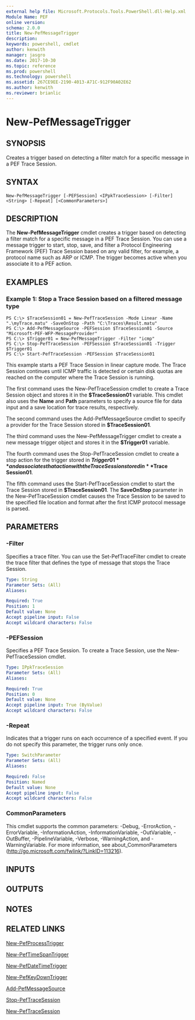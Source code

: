 ```yaml
---
external help file: Microsoft.Protocols.Tools.PowerShell.dll-Help.xml
Module Name: PEF
online version: 
schema: 2.0.0
title: New-PefMessageTrigger
description: 
keywords: powershell, cmdlet
author: kenwith
manager: jasgro
ms.date: 2017-10-30
ms.topic: reference
ms.prod: powershell
ms.technology: powershell
ms.assetid: 267CE9EE-2190-4013-A71C-912F90A02E62
ms.author: kenwith
ms.reviewer: brianlic
---
```


# New-PefMessageTrigger

## SYNOPSIS
Creates a trigger based on detecting a filter match for a specific message in a PEF Trace Session.

## SYNTAX

```
New-PefMessageTrigger [-PEFSession] <IPpkTraceSession> [-Filter] <String> [-Repeat] [<CommonParameters>]
```

## DESCRIPTION
The **New-PefMessageTrigger** cmdlet creates a trigger based on detecting a filter match for a specific message in a PEF Trace Session.
You can use a message trigger to start, stop, save, and filter a Protocol Engineering Framework (PEF) Trace Session based on any valid filter, for example, a protocol name such as ARP or ICMP.
The trigger becomes active when you associate it to a PEF action.

## EXAMPLES

### Example 1: Stop a Trace Session based on a filtered message type
```
PS C:\> $TraceSession01 = New-PefTraceSession -Mode Linear -Name ".\myTrace.matu" -SaveOnStop -Path "C:\Traces\Result.matu"
PS C:\> Add-PefMessageSource -PEFSession $TraceSession01 -Source "Microsoft-PEF-WFP-MessageProvider"
PS C:\> $Trigger01 = New-PefMessageTrigger -Filter "icmp"
PS C:\> Stop-PefTraceSession -PEFSession $TraceSession01 -Trigger $Trigger01
PS C:\> Start-PefTraceSession -PEFSession $TraceSession01
```

This example starts a PEF Trace Session in linear capture mode.
The Trace Session continues until ICMP traffic is detected or certain disk quotas are reached on the computer where the Trace Session is running.

The first command uses the New-PefTraceSession cmdlet to create a Trace Session object and stores it in the **$TraceSession01** variable.
This cmdlet also uses the **Name** and **Path** parameters to specify a source file for data input and a save location for trace results, respectively.

The second command uses the Add-PefMessageSource cmdlet to specify a provider for the Trace Session stored in **$TraceSession01**.

The third command uses the New-PefMessageTrigger cmdlet to create a new message trigger object and stores it in the **$Trigger01** variable.

The fourth command uses the Stop-PefTraceSession cmdlet to create a stop action for the trigger stored in **$Trigger01** and associates that action with the Trace Session stored in **$Trace Session01**.

The fifth command uses the Start-PefTraceSession cmdlet to start the Trace Session stored in **$TraceSession01**.
The **SaveOnStop** parameter in the New-PefTraceSession cmdlet causes the Trace Session to be saved to the specified file location and format after the first ICMP protocol message is parsed.

## PARAMETERS

### -Filter
Specifies a trace filter.
You can use the Set-PefTraceFilter cmdlet to create the trace filter that defines the type of message that stops the Trace Session.

```yaml
Type: String
Parameter Sets: (All)
Aliases: 

Required: True
Position: 1
Default value: None
Accept pipeline input: False
Accept wildcard characters: False
```

### -PEFSession
Specifies a PEF Trace Session.
To create a Trace Session, use the New-PefTraceSession cmdlet.

```yaml
Type: IPpkTraceSession
Parameter Sets: (All)
Aliases: 

Required: True
Position: 0
Default value: None
Accept pipeline input: True (ByValue)
Accept wildcard characters: False
```

### -Repeat
Indicates that a trigger runs on each occurrence of a specified event.
If you do not specify this parameter, the trigger runs only once.

```yaml
Type: SwitchParameter
Parameter Sets: (All)
Aliases: 

Required: False
Position: Named
Default value: None
Accept pipeline input: False
Accept wildcard characters: False
```

### CommonParameters
This cmdlet supports the common parameters: -Debug, -ErrorAction, -ErrorVariable, -InformationAction, -InformationVariable, -OutVariable, -OutBuffer, -PipelineVariable, -Verbose, -WarningAction, and -WarningVariable. For more information, see about_CommonParameters (http://go.microsoft.com/fwlink/?LinkID=113216).

## INPUTS

## OUTPUTS

## NOTES

## RELATED LINKS

[New-PefProcessTrigger](./New-PefProcessTrigger.md)

[New-PefTimeSpanTrigger](./New-PefTimeSpanTrigger.md)

[New-PefDateTimeTrigger](./New-PefDateTimeTrigger.md)

[New-PefKeyDownTrigger](./New-PefKeyDownTrigger.md)

[Add-PefMessageSource](./Add-PefMessageSource.md)

[Stop-PefTraceSession](./Stop-PefTraceSession.md)

[New-PefTraceSession](./New-PefTraceSession.md)

